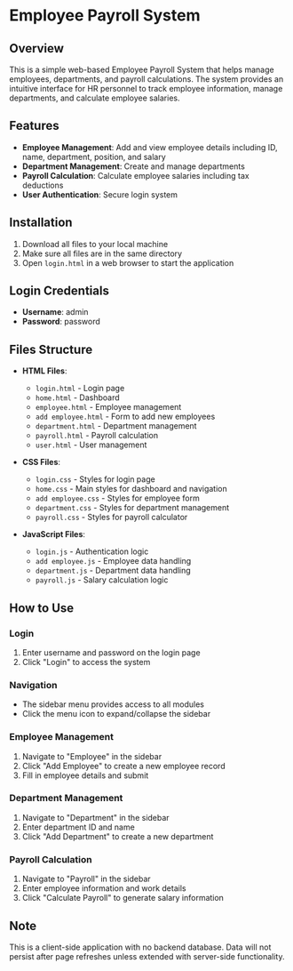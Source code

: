 # Employee Payroll System

## Overview
This is a simple web-based Employee Payroll System that helps manage employees, departments, and payroll calculations. The system provides an intuitive interface for HR personnel to track employee information, manage departments, and calculate employee salaries.

## Features
- **Employee Management**: Add and view employee details including ID, name, department, position, and salary
- **Department Management**: Create and manage departments
- **Payroll Calculation**: Calculate employee salaries including tax deductions
- **User Authentication**: Secure login system

## Installation
1. Download all files to your local machine
2. Make sure all files are in the same directory
3. Open `login.html` in a web browser to start the application

## Login Credentials
- **Username**: admin
- **Password**: password

## Files Structure
- **HTML Files**:
  - `login.html` - Login page
  - `home.html` - Dashboard
  - `employee.html` - Employee management
  - `add employee.html` - Form to add new employees
  - `department.html` - Department management
  - `payroll.html` - Payroll calculation
  - `user.html` - User management

- **CSS Files**:
  - `login.css` - Styles for login page
  - `home.css` - Main styles for dashboard and navigation
  - `add employee.css` - Styles for employee form
  - `department.css` - Styles for department management
  - `payroll.css` - Styles for payroll calculator

- **JavaScript Files**:
  - `login.js` - Authentication logic
  - `add employee.js` - Employee data handling
  - `department.js` - Department data handling
  - `payroll.js` - Salary calculation logic

## How to Use

### Login
1. Enter username and password on the login page
2. Click "Login" to access the system

### Navigation
- The sidebar menu provides access to all modules
- Click the menu icon to expand/collapse the sidebar

### Employee Management
1. Navigate to "Employee" in the sidebar
2. Click "Add Employee" to create a new employee record
3. Fill in employee details and submit

### Department Management
1. Navigate to "Department" in the sidebar
2. Enter department ID and name
3. Click "Add Department" to create a new department

### Payroll Calculation
1. Navigate to "Payroll" in the sidebar
2. Enter employee information and work details
3. Click "Calculate Payroll" to generate salary information

## Note
This is a client-side application with no backend database. Data will not persist after page refreshes unless extended with server-side functionality.
